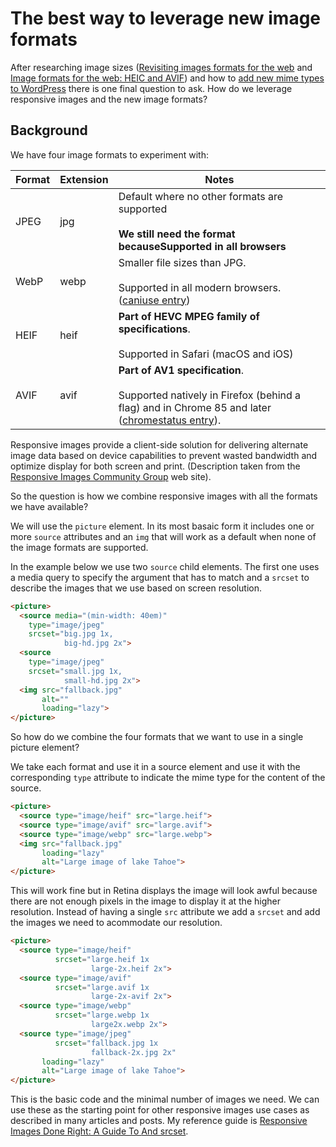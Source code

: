 # The best way to leverage new image formats

After researching image sizes ([Revisiting images formats for the web]( https://publishing-project.rivendellweb.net/revisiting-image…mats-for-the-web/) and [Image formats for the web: HEIC and AVIF](https://publishing-project.rivendellweb.net/image-formats-for-the-web-heic-and-avif/)) and how to [add new mime types to WordPress](https://publishing-project.rivendellweb.net/supporting-aadditional-content-types-in-wordpress/) there is one final question to ask. How do we leverage responsive images and the new image formats?

## Background

We have four image formats to experiment with:

| Format | Extension | Notes |
| ------ | --------- | ----- |
| JPEG | jpg | Default where no other formats are supported <br> <br> **We still need the format becauseSupported in all browsers** |
| WebP | webp | Smaller file sizes than JPG. <br> <br> Supported in all modern browsers. ([caniuse entry](https://caniuse.com/#feat=webp)) |
| HEIF | heif | **Part of HEVC MPEG family of specifications**.<br> <br> Supported in Safari (macOS and iOS) |
| AVIF | avif | **Part of AV1 specification**. <br> <br> Supported natively in Firefox (behind a flag) and in Chrome 85 and later ([chromestatus entry](https://chromestatus.com/feature/4905307790639104)).

Responsive images provide a client-side solution for delivering alternate image data based on device capabilities to prevent wasted bandwidth and optimize display for both screen and print. (Description taken from the  [Responsive Images Community Group](https://responsiveimages.org/) web site).


So the question is how we combine responsive images with all the formats we have available?

We will use the `picture` element. In its most basaic form it includes one or more `source` attributes and an `img` that will work as a default when none of the image formats are supported.

In the example below we use two `source` child elements. The first one uses a media query to specify the argument that has to match and a `srcset` to describe the images that we use based on screen resolution.

```html
<picture>
  <source media="(min-width: 40em)"
    type="image/jpeg"
    srcset="big.jpg 1x,
            big-hd.jpg 2x">
  <source
    type="image/jpeg"
    srcset="small.jpg 1x,
            small-hd.jpg 2x">
  <img src="fallback.jpg"
       alt=""
       loading="lazy">
</picture>
```

So how do we combine the four formats that we want to use in a single picture element?

We take each format and use it in a source element and use it with the corresponding `type` attribute to indicate the mime type for the content of the source.

```html
<picture>
  <source type="image/heif" src="large.heif">
  <source type="image/avif" src="large.avif">
  <source type="image/webp" src="large.webp">
  <img src="fallback.jpg"
       loading="lazy"
       alt="Large image of lake Tahoe">
</picture>
```

This will work fine but in Retina displays the image will look awful because there are not enough pixels in the image to display it at the higher resolution. Instead of having a single `src` attribute we add a `srcset` and add the images we need to acommodate our resolution.

```html
<picture>
  <source type="image/heif"
          srcset="large.heif 1x
                  large-2x.heif 2x">
  <source type="image/avif"
          srcset="large.avif 1x
                  large-2x-avif 2x">
  <source type="image/webp"
          srcset="large.webp 1x
                  large2x.webp 2x">
  <source type="image/jpeg"
          srcset="fallback.jpg 1x
                  fallback-2x.jpg 2x"
       loading="lazy"
       alt="Large image of lake Tahoe">
</picture>
```

This is the basic code and the minimal number of images we need.  We can use these as the starting point for other responsive images use cases as described in many articles and posts. My reference guide is [Responsive Images Done Right: A Guide To <picture> And srcset](https://www.smashingmagazine.com/2014/05/responsive-images-done-right-guide-picture-srcset/).
